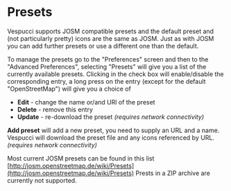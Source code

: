 # Presets

Vespucci supports JOSM compatible presets and the default preset and (not particularly pretty) icons are the same as JOSM. Just as with JOSM you can add further presets or use a different one than the default.

To manage the presets go to the "Preferences" screen and then to the "Advanced Preferences", selecting "Presets" will give you a list of the currently available presets. Clicking in the check box will enable/disable the corresponding entry, a long press on the entry (except for the default "OpenStreetMap") will give you a choice of 


* **Edit** - change the name or/and URl of the preset
* **Delete** - remove this entry
* **Update** - re-download the preset *(requires network connectivity)*

**Add preset** will add a new preset, you need to supply an URL and a name. Vespucci will download the preset file and any icons referenced by URL. *(requires network connectivity)*

Most current JOSM presets can be found in this list [http://josm.openstreetmap.de/wiki/Presets](http://josm.openstreetmap.de/wiki/Presets) Prests in a ZIP archive are currently not supported.



